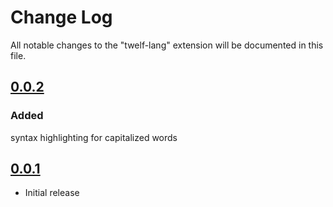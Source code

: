 # Change Log

All notable changes to the "twelf-lang" extension will be documented in this file.

## [0.0.2]

### Added

syntax highlighting for capitalized words

## [0.0.1]

- Initial release

[0.0.2]: https://github.com/yaene/vscode-twelf-lang/releases/tag/v0.0.2
[0.0.1]: https://github.com/yaene/vscode-twelf-lang/releases/tag/v0.0.1

